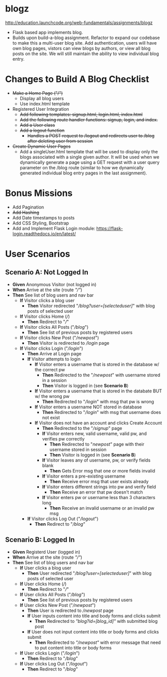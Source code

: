 # blogz
http://education.launchcode.org/web-fundamentals/assignments/blogz
- Flask based app implements blog.  
- Builds upon build-a-blog assignment.  Refactor to expand our codebase to make this a multi-user blog site.  Add authentication, users will have own blog pages, vistors can view blogs by authors, or view all blog posts on the site.  We will still maintain the ability to view individual blog entry.
 # Changes to Build A Blog Checklist
- ~~Make a Home Page ("/")~~
    - Display all blog users
    - Use index.html template
- Registered User Integration
    - ~~Add following templates: signup.html, login.html, index.html~~
    - ~~Add the following route handler functions: signup, login, and index.~~
    - ~~Add a User class~~
    - ~~Add a logout function~~
        - ~~Handles a POST request to /logout and redirects user to /blog after deleting user from session~~
- ~~Create Dynamic User Pages~~
    - Add a singleUser.html template that will be used to display only the blogs associated with a single given author. It will be used when we dynamically generate a page using a GET request with a user query parameter on the /blog route (similar to how we dynamically generated individual blog entry pages in the last assignment).
# Bonus Missions
- Add Pagination
- ~~Add Hashing~~
- Add Date timestamps to posts
- Add CSS Styling, Bootstrap 
- Add and Implement Flask Login module: https://flask-login.readthedocs.io/en/latest/
# User Scenarios
## Scenario A: Not Logged In
- **Given** Anonymous Visitor (not logged in)
- **When** Arrive at the site (route _"/"_)
- **Then** See list of blog users and nav bar
    - **If** Visitor clicks a blog user
        - **Then** Visitor redirected "_/blog?user=[selecteduser]_" with blog posts of selected user
    - **If** Visitor clicks Home (_/_)
        - **Then** Redirect to "_/_"
    - **If** Visitor clicks All Posts ("_/blog_")
         - **Then** See list of previous posts by registered users
    - **If** Visitor clicks New Post ("_/newpost_")
        - **Then** Visitor is redirected to _/login_ page
    - **If** Visitor clicks Login ("_/login_")
        - **Then** Arrive at Login page
        - **If** Visitor attempts to login
            - **If** Visitor enters a username that is stored in the database w/ the correct pw
                - **Then** Redirected to the "_/newpost_" with username stored in a session
                - **Then** Visitor is logged in (see **Scenario B**)
            - **If** Visitor enters a username that is stored in the databate BUT w/ the wrong pw
                - **Then** Redirected to "_/login_" with msg that pw is wrong
            - **If** Visitor enters a username NOT stored in database
                - **Then** Redirected to "_/login_" with msg that username does not exist
            - **If** Visitor does not have an account and clicks Create Account
                - **Then** Redirected to the "_/signup_" page
                - **If** Visitor enters new, valid username, valid pw, and verifies pw correctly
                    - **Then** Redirected to "_newpost_" page with their username stored in session
                    - **Then** Visitor is logged in (see **Scenario B**)
                - **If** Visitor leaves any of username, pw, or verify fields blank
                    - **Then** Gets Error msg that one or more fields invalid
                - **If** Visitor enters a pre-existing username
                    - **Then** Receive error msg that user exists already
                - **If** Visitor enters different strings into pw and verify field
                    - **Then** Receive an error that pw doesn't match
                - **If** Visitor enters pw or username less than 3 characters long
                    - **Then** Receive an invalid username or an invalid pw msg
        - **If** Visitor clicks Log Out ("_/logout_")
            - **Then** Redirect to "_/blog_"
                 
## Scenario B: Logged In
- **Given** Registerd User (logged in)
- **When** Arrive at the site (route _"/"_)
- **Then** See list of blog users and nav bar
    - **If** User clicks a blog user
        - **Then** User redirected "_/blog?user=[selecteduser]_" with blog posts of selected user
    - **If** User clicks Home (_/_)
        - **Then** Redirect to "_/_"
    - **If** User clicks All Posts ("_/blog_")
         - **Then** See list of previous posts by registered users
    - **If** User clicks New Post ("_/newpost_")
        - **Then** User is redirected to _/newpost_ page
        - **If** User inputs content into title and body forms and clicks submit
            - **Then** Redirected to _"blog?id=[blog_id]"_ with submitted blog post 
        - **If** User does not input content into title or body forms and clicks submit
            - **Then** Redirected to _"/newpost"_ with error message that need to put content into title or body forms
    - **If** User clicks Login ("_/login_")
        - **Then** Redirect to "_/blog_"
    - **If** User clicks Log Out ("_/logout_")
        - **Then** Redirect to "_/blog_"



